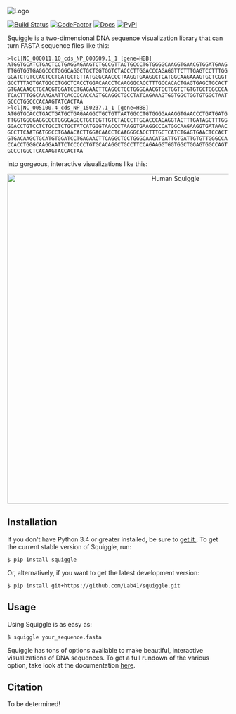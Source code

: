 ![Logo](https://github.com/Lab41/squiggle/raw/master/images/logo.png)

[![Build Status](https://travis-ci.org/Lab41/squiggle.svg?branch=master)](https://travis-ci.org/Lab41/squiggle)
[![CodeFactor](https://www.codefactor.io/repository/github/Lab41/squiggle/badge)](https://www.codefactor.io/repository/github/Lab41/squiggle/)
[![Docs](http://readthedocs.org/projects/squiggle/badge/?version=latest)](http://squiggle.readthedocs.io/en/latest/?badge=latest)
[![PyPI](https://img.shields.io/pypi/v/squiggle.svg)](https://pypi.org/project/squiggle/)

Squiggle is a two-dimensional DNA sequence visualization library that can turn
FASTA sequence files like this:

    >lcl|NC_000011.10_cds_NP_000509.1_1 [gene=HBB]
    ATGGTGCATCTGACTCCTGAGGAGAAGTCTGCCGTTACTGCCCTGTGGGGCAAGGTGAACGTGGATGAAG
    TTGGTGGTGAGGCCCTGGGCAGGCTGCTGGTGGTCTACCCTTGGACCCAGAGGTTCTTTGAGTCCTTTGG
    GGATCTGTCCACTCCTGATGCTGTTATGGGCAACCCTAAGGTGAAGGCTCATGGCAAGAAAGTGCTCGGT
    GCCTTTAGTGATGGCCTGGCTCACCTGGACAACCTCAAGGGCACCTTTGCCACACTGAGTGAGCTGCACT
    GTGACAAGCTGCACGTGGATCCTGAGAACTTCAGGCTCCTGGGCAACGTGCTGGTCTGTGTGCTGGCCCA
    TCACTTTGGCAAAGAATTCACCCCACCAGTGCAGGCTGCCTATCAGAAAGTGGTGGCTGGTGTGGCTAAT
    GCCCTGGCCCACAAGTATCACTAA
    >lcl|NC_005100.4_cds_NP_150237.1_1 [gene=HBB]
    ATGGTGCACCTGACTGATGCTGAGAAGGCTGCTGTTAATGGCCTGTGGGGAAAGGTGAACCCTGATGATG
    TTGGTGGCGAGGCCCTGGGCAGGCTGCTGGTTGTCTACCCTTGGACCCAGAGGTACTTTGATAGCTTTGG
    GGACCTGTCCTCTGCCTCTGCTATCATGGGTAACCCTAAGGTGAAGGCCCATGGCAAGAAGGTGATAAAC
    GCCTTCAATGATGGCCTGAAACACTTGGACAACCTCAAGGGCACCTTTGCTCATCTGAGTGAACTCCACT
    GTGACAAGCTGCATGTGGATCCTGAGAACTTCAGGCTCCTGGGCAACATGATTGTGATTGTGTTGGGCCA
    CCACCTGGGCAAGGAATTCTCCCCCTGTGCACAGGCTGCCTTCCAGAAGGTGGTGGCTGGAGTGGCCAGT
    GCCCTGGCTCACAAGTACCACTAA

into gorgeous, interactive visualizations like this:

<p align ="center">
    <img src="https://github.com/Lab41/squiggle/raw/master/images/HBB_squiggle.png" alt="Human Squiggle" width="750px"/>
</p>

## Installation

If you don't have Python 3.4 or greater installed, be sure to [get it
](https://www.python.org/downloads/). To get the current stable version of
Squiggle, run:

    $ pip install squiggle

Or, alternatively, if you want to get the latest development version:

    $ pip install git+https://github.com/Lab41/squiggle.git

## Usage

Using Squiggle is as easy as:

    $ squiggle your_sequence.fasta

Squiggle has tons of options available to make beautiful, interactive
visualizations of DNA sequences. To get a full rundown of the various option,
take look at the documentation [here](https://squiggle.readthedocs.io).

## Citation

To be determined!

